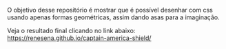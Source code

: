 O objetivo desse repositório é mostrar que é possível desenhar com css usando apenas formas geométricas, assim dando asas para a imaginação.

Veja o resultado final clicando no link abaixo:
https://renesena.github.io/captain-america-shield/
